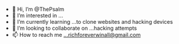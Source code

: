 - 👋 Hi, I’m @ThePsalm
- 👀 I’m interested in ...
- 🌱 I’m currently learning ...to clone websites and hacking devices
- 💞️ I’m looking to collaborate on ...hacking attempts
- 📫 How to reach me ...richforeverwinall@gmail.com

<!---
ThePsalm/ThePsalm is a ✨ special ✨ repository because its `README.md` (this file) appears on your GitHub profile.
You can click the Preview link to take a look at your changes.
--->
